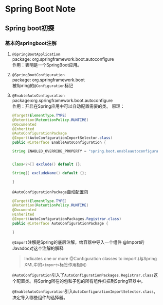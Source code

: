# Spring Boot Note

## Spring boot初探

### 基本的springboot注解

1. `@SpringBootApplication`    
    package: org.springframework.boot.autoconfigure   
    作用：表明是一个SpringBoot应用。
2. `@SpringBootConfiguration`     
    package: org.springframework.boot    
    被Spring的`@Configuration`标记
3. `@EnableAutoConfiguration`    
    package:org.springframework.boot.autoconfigure    
    作用：开启在Spring应用中可以自动配置需要的类。
    原理：
    ```java
    @Target(ElementType.TYPE)
    @Retention(RetentionPolicy.RUNTIME)
    @Documented
    @Inherited
    @AutoConfigurationPackage
    @Import(AutoConfigurationImportSelector.class)
    public @interface EnableAutoConfiguration {

	String ENABLED_OVERRIDE_PROPERTY = "spring.boot.enableautoconfiguration";


	Class<?>[] exclude() default {};

	String[] excludeName() default {};

    }
    ```
    `@AutoConfigurationPackage`自动配置包
    ```java
    @Target(ElementType.TYPE)
    @Retention(RetentionPolicy.RUNTIME)
    @Documented
    @Inherited
    @Import(AutoConfigurationPackages.Registrar.class)
    public @interface AutoConfigurationPackage {

    }
    ```
    `@Import`注解是Spring的底层注解，给容器中导入一个组件
    @Import的Javadoc对这个注解的解释
    > Indicates one or more @Configuration classes to import.(与Spring XML中的`<import>`标签作用相同)
    
    `@AutoConfiguration`引入了`AutoConfigurationPackages.Registrar.class`这个配置类。将Spring所在的包和子包的所有组件扫描到Spring容器中。

    `@EnableAutoConfiguration`引入`AutoConfigurationImportSelector.class`，决定导入哪些组件的选择器。